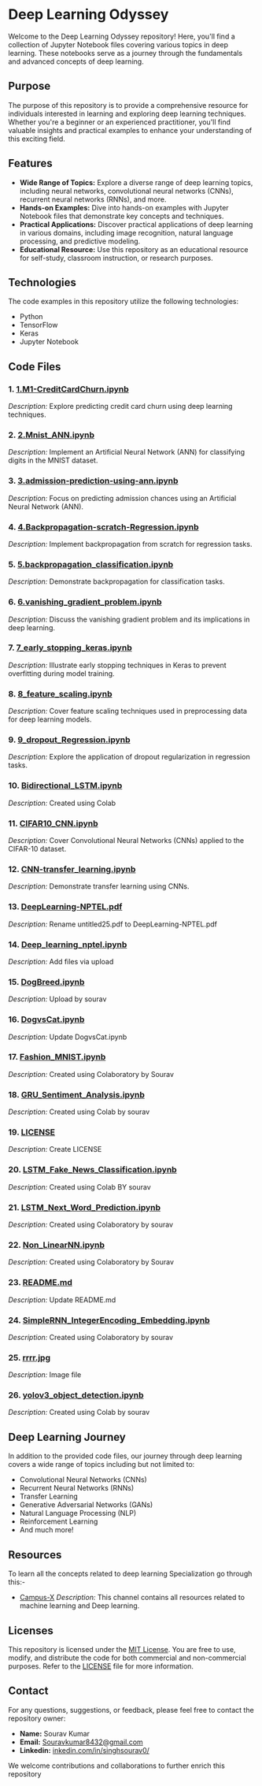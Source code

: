 # Deep Learning Odyssey

Welcome to the Deep Learning Odyssey repository! Here, you'll find a collection of Jupyter Notebook files covering various topics in deep learning. These notebooks serve as a journey through the fundamentals and advanced concepts of deep learning.

## Purpose

The purpose of this repository is to provide a comprehensive resource for individuals interested in learning and exploring deep learning techniques. Whether you're a beginner or an experienced practitioner, you'll find valuable insights and practical examples to enhance your understanding of this exciting field.

## Features

- **Wide Range of Topics:** Explore a diverse range of deep learning topics, including neural networks, convolutional neural networks (CNNs), recurrent neural networks (RNNs), and more.
- **Hands-on Examples:** Dive into hands-on examples with Jupyter Notebook files that demonstrate key concepts and techniques.
- **Practical Applications:** Discover practical applications of deep learning in various domains, including image recognition, natural language processing, and predictive modeling.
- **Educational Resource:** Use this repository as an educational resource for self-study, classroom instruction, or research purposes.

## Technologies

The code examples in this repository utilize the following technologies:

- Python
- TensorFlow
- Keras
- Jupyter Notebook

## Code Files

### 1. [1.M1-CreditCardChurn.ipynb](https://github.com/singhsourav0/Deep-Learning-Odyssey/blob/main/1.M1-CreditCardChurn.ipynb)
*Description:* Explore predicting credit card churn using deep learning techniques.

### 2. [2.Mnist_ANN.ipynb](https://github.com/singhsourav0/Deep-Learning-Odyssey/blob/main/2.Mnist_ANN.ipynb)
*Description:* Implement an Artificial Neural Network (ANN) for classifying digits in the MNIST dataset.

### 3. [3.admission-prediction-using-ann.ipynb](https://github.com/singhsourav0/Deep-Learning-Odyssey/blob/main/3.admission-prediction-using-ann.ipynb)
*Description:* Focus on predicting admission chances using an Artificial Neural Network (ANN).

### 4. [4.Backpropagation-scratch-Regression.ipynb](https://github.com/singhsourav0/Deep-Learning-Odyssey/blob/main/4.Backpropagation-scratch-Regression.ipynb)
*Description:* Implement backpropagation from scratch for regression tasks.

### 5. [5.backpropagation_classification.ipynb](https://github.com/singhsourav0/Deep-Learning-Odyssey/blob/main/5.backpropagation_classification.ipynb)
*Description:* Demonstrate backpropagation for classification tasks.

### 6. [6.vanishing_gradient_problem.ipynb](https://github.com/singhsourav0/Deep-Learning-Odyssey/blob/main/6.vanishing_gradient_problem.ipynb)
*Description:* Discuss the vanishing gradient problem and its implications in deep learning.

### 7. [7_early_stopping_keras.ipynb](https://github.com/singhsourav0/Deep-Learning-Odyssey/blob/main/7_early_stopping_keras.ipynb)
*Description:* Illustrate early stopping techniques in Keras to prevent overfitting during model training.

### 8. [8_feature_scaling.ipynb](https://github.com/singhsourav0/Deep-Learning-Odyssey/blob/main/8_feature_scaling.ipynb)
*Description:* Cover feature scaling techniques used in preprocessing data for deep learning models.

### 9. [9_dropout_Regression.ipynb](https://github.com/singhsourav0/Deep-Learning-Odyssey/blob/main/9_dropout_Regression.ipynb)
*Description:* Explore the application of dropout regularization in regression tasks.

### 10. [Bidirectional_LSTM.ipynb](https://github.com/singhsourav0/Deep-Learning-Odyssey/blob/main/Bidirectional_LSTM.ipynb)
*Description:* Created using Colab

### 11. [CIFAR10_CNN.ipynb](https://github.com/singhsourav0/Deep-Learning-Odyssey/blob/main/CIFAR10_CNN.ipynb)
*Description:* Cover Convolutional Neural Networks (CNNs) applied to the CIFAR-10 dataset.

### 12. [CNN-transfer_learning.ipynb](https://github.com/singhsourav0/Deep-Learning-Odyssey/blob/main/CNN-transfer_learning.ipynb)
*Description:* Demonstrate transfer learning using CNNs.

### 13. [DeepLearning-NPTEL.pdf](https://github.com/singhsourav0/Deep-Learning-Odyssey/blob/main/DeepLearning-NPTEL.pdf)
*Description:* Rename untitled25.pdf to DeepLearning-NPTEL.pdf

### 14. [Deep_learning_nptel.ipynb](https://github.com/singhsourav0/Deep-Learning-Odyssey/blob/main/Deep_learning_nptel.ipynb)
*Description:* Add files via upload

### 15. [DogBreed.ipynb](https://github.com/singhsourav0/Deep-Learning-Odyssey/blob/main/DogBreed.ipynb)
*Description:* Upload by sourav

### 16. [DogvsCat.ipynb](https://github.com/singhsourav0/Deep-Learning-Odyssey/blob/main/DogvsCat.ipynb)
*Description:* Update DogvsCat.ipynb

### 17. [Fashion_MNIST.ipynb](https://github.com/singhsourav0/Deep-Learning-Odyssey/blob/main/Fashion_MNIST.ipynb)
*Description:* Created using Colaboratory by Sourav

### 18. [GRU_Sentiment_Analysis.ipynb](https://github.com/singhsourav0/Deep-Learning-Odyssey/blob/main/GRU_Sentiment_Analysis.ipynb)
*Description:* Created using Colab by sourav

### 19. [LICENSE](https://github.com/singhsourav0/Deep-Learning-Odyssey/blob/main/LICENSE)
*Description:* Create LICENSE

### 20. [LSTM_Fake_News_Classification.ipynb](https://github.com/singhsourav0/Deep-Learning-Odyssey/blob/main/LSTM_Fake_News_Classification.ipynb)
*Description:* Created using Colab BY sourav

### 21. [LSTM_Next_Word_Prediction.ipynb](https://github.com/singhsourav0/Deep-Learning-Odyssey/blob/main/LSTM_Next_Word_Prediction.ipynb)
*Description:* Created using Colaboratory by sourav

### 22. [Non_LinearNN.ipynb](https://github.com/singhsourav0/Deep-Learning-Odyssey/blob/main/Non_LinearNN.ipynb)
*Description:* Created using Colaboratory by Sourav

### 23. [README.md](https://github.com/singhsourav0/Deep-Learning-Odyssey/blob/main/README.md)
*Description:* Update README.md

### 24. [SimpleRNN_IntegerEncoding_Embedding.ipynb](https://github.com/singhsourav0/Deep-Learning-Odyssey/blob/main/SimpleRNN_IntegerEncoding_Embedding.ipynb)
*Description:* Created using Colaboratory by sourav

### 25. [rrrr.jpg](https://github.com/singhsourav0/Deep-Learning-Odyssey/blob/main/rrrr.jpg)
*Description:* Image file

### 26. [yolov3_object_detection.ipynb](https://github.com/singhsourav0/Deep-Learning-Odyssey/blob/main/yolov3_object_detection.ipynb)
*Description:* Created using Colab by sourav

## Deep Learning Journey

In addition to the provided code files, our journey through deep learning covers a wide range of topics including but not limited to:

- Convolutional Neural Networks (CNNs)
- Recurrent Neural Networks (RNNs)
- Transfer Learning
- Generative Adversarial Networks (GANs)
- Natural Language Processing (NLP)
- Reinforcement Learning
- And much more!

## Resources

To learn all the concepts related to deep learning Specialization go through this:-

- [Campus-X](https://youtube.com/@campus-x)
*Description:* This channel contains all resources related to machine learning and Deep learning.

## Licenses

This repository is licensed under the [MIT License](https://github.com/singhsourav0/Deep-Learning-Odyssey/blob/main/LICENSE). You are free to use, modify, and distribute the code for both commercial and non-commercial purposes. Refer to the [LICENSE](https://github.com/singhsourav0/Deep-Learning-Odyssey/blob/main/LICENSE) file for more information.

## Contact

For any questions, suggestions, or feedback, please feel free to contact the repository owner:

- **Name:** Sourav Kumar
- **Email:** Souravkumar8432@gmail.com
- **Linkedin:** [inkedin.com/in/singhsourav0/](https://www.linkedin.com/in/singhsourav0/)

We welcome contributions and collaborations to further enrich this repository
